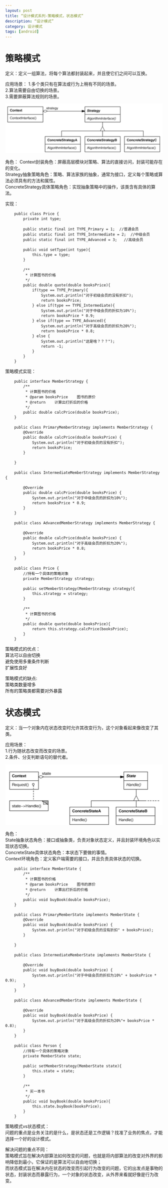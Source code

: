 ```yaml
---
layout: post
title: “设计模式系列-策略模式，状态模式”
description: “设计模式”
category: 设计模式
tags: [android]
---
```

# 策略模式

定义：定义一组算法，将每个算法都封装起来，并且使它们之间可以互换。

应用场景：
1.多个类只有在算法或行为上稍有不同的场景。<br/>
2.算法需要自由切换的场景。<br/>
3.需要屏蔽算法规则的场景。<br/>

![s](/img/design/strategy.png)

角色：
Context封装角色：屏蔽高层模块对策略、算法的直接访问，封装可能存在的变化。<br/>
Strategy抽象策略角色：策略、算法家族的抽象，通常为接口，定义每个策略或算法必须具有的方法和属性。<br/>
ConcreteStrategy具体策略角色：实现抽象策略中的操作，该类含有具体的算法。<br/>

实现：

        public class Price {
            private int type;

            public static final int TYPE_Primary = 1;  //普通会员
            public static final int TYPE_Intermediate = 2;  //中级会员
            public static final int TYPE_Advanced = 3;   //高级会员

            public void setType(int type){
                this.type = type;
            }

            /**
             * 计算图书的价格
             */
            public double quote(double booksPrice){
                if(type == TYPE_Primary){
                    System.out.println("对于初级会员的没有折扣");
                    return booksPrice;
                } else if(type == TYPE_Intermediate){
                    System.out.println("对于中级会员的折扣为10%");
                    return booksPrice * 0.9;
                } else if(type == TYPE_Advanced){
                    System.out.println("对于高级会员的折扣为20%");
                    return booksPrice * 0.8;
                } else {
                    System.out.println("这是啥？？？");
                    return -1;
                }
            }
        }

策略模式实现：

        public interface MemberStrategy {
            /**
             * 计算图书的价格
             * @param booksPrice    图书的原价
             * @return    计算出打折后的价格
             */
            public double calcPrice(double booksPrice);
        }

        public class PrimaryMemberStrategy implements MemberStrategy {
            @Override
            public double calcPrice(double booksPrice) {
                System.out.println("对于初级会员的没有折扣");
                return booksPrice;
            }

        }

        public class IntermediateMemberStrategy implements MemberStrategy {

            @Override
            public double calcPrice(double booksPrice) {
                System.out.println("对于中级会员的折扣为10%");
                return booksPrice * 0.9;
            }
        }

        public class AdvancedMemberStrategy implements MemberStrategy {

            @Override
            public double calcPrice(double booksPrice) {
                System.out.println("对于高级会员的折扣为20%");
                return booksPrice * 0.8;
            }
        }

        public class Price {
            //持有一个具体的策略对象
            private MemberStrategy strategy;

            public setMemberStrategy(MemberStrategy strategy){
                this.strategy = strategy;
            }

            /**
             * 计算图书的价格
             */
            public double quote(double booksPrice){
                return this.strategy.calcPrice(booksPrice);
            }
        }

策略模式的优点： <br/>
算法可以自由切换 <br/>
避免使用多重条件判断 <br/>
扩展性良好 <br/>

策略模式的缺点: <br/>
策略类数量增多 <br/>
所有的策略类都需要对外暴露 <br/>

# 状态模式

定义：当一个对象内在状态改变时允许其改变行为，这个对象看起来像改变了其类。

应用场景：<br/>
1.行为随状态改变而改变的场景。<br/>
2.条件、分支判断语句的替代者。<br/>

![s](/img/design/state.png)

角色：<br/>
State抽象状态角色：接口或抽象类，负责对象状态定义，并且封装环境角色以实现状态切换。<br/>
ConcreteState具体状态角色：本状态下要做的事情。<br/>
Context环境角色：定义客户端需要的接口，并且负责具体状态的切换。<br/>

        public interface MemberState {
            /**
             * 计算图书的价格
             * @param booksPrice    图书的原价
             * @return    计算出打折后的价格
             */
            public void buyBook(double booksPrice);
        }

        public class PrimaryMemberState implements MemberState {
            @Override
            public void buyBook(double booksPrice) {
                System.out.println("对于初级会员的没有折扣" + booksPrice);
            }

        }

        public class IntermediateMemberState implements MemberState {

            @Override
            public void buyBook(double booksPrice) {
                System.out.println("对于中级会员的折扣为10%" + booksPrice * 0.9);
            }
        }

        public class AdvancedMemberState implements MemberState {

            @Override
            public void buyBook(double booksPrice) {
                System.out.println("对于高级会员的折扣为20%"+ booksPrice * 0.8);
            }
        }

        public class Person {
            //持有一个具体的策略对象
            private MemberState state;

            public setMemberStrategy(MemberState state){
                this.state = state;
            }

            /**
             * 买一本书
             */
            public void buyBook(double booksPrice){
                this.state.buyBook(booksPrice);
            }
        }

策略模式vs状态模式：<br/>
问题的重点是业务关注的是什么，是状态还是工作逻辑？找准了业务的焦点，才能选择一个好的设计模式。<br/>

解决问题的重点不同：<br/>
策略模式旨在解决内部算法如何改变的问题，也就是将内部算法的改变对外界的影响降低到最小，它保证的是算法可以自由地切换；<br/>
而状态模式旨在解决内在状态的改变而引起行为改变的问题，它的出发点是事物的状态，封装状态而暴露行为，一个对象的状态改变，从外界来看就好像是行为改变。<br/>


